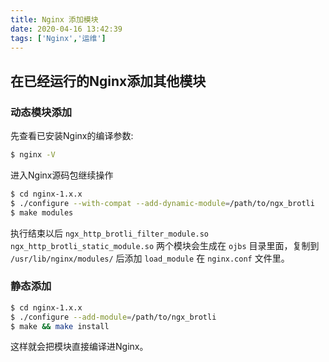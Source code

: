 ```yaml
---
title: Nginx 添加模块
date: 2020-04-16 13:42:39
tags: ['Nginx','运维']
---
```


## 在已经运行的Nginx添加其他模块
### 动态模块添加
先查看已安装Nginx的编译参数:
```bash
$ nginx -V
```
进入Nginx源码包继续操作
```bash
$ cd nginx-1.x.x
$ ./configure --with-compat --add-dynamic-module=/path/to/ngx_brotli
$ make modules
```
执行结束以后 `ngx_http_brotli_filter_module.so`  `ngx_http_brotli_static_module.so` 两个模块会生成在 `ojbs` 目录里面，复制到 `/usr/lib/nginx/modules/` 后添加 `load_module` 在 `nginx.conf` 文件里。

### 静态添加
```bash
$ cd nginx-1.x.x
$ ./configure --add-module=/path/to/ngx_brotli
$ make && make install
```
这样就会把模块直接编译进Nginx。